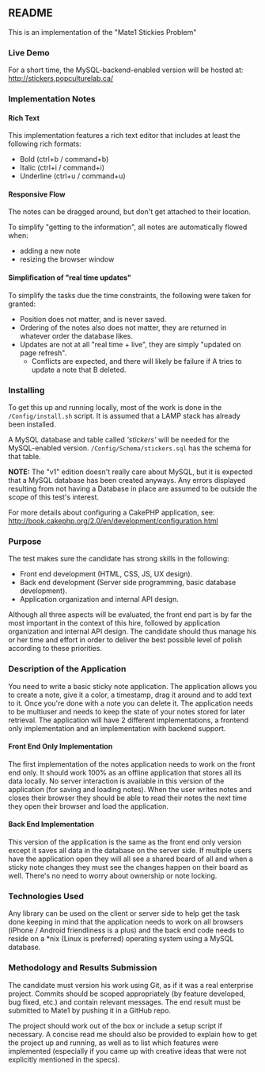 ## README ##

This is an implementation of the "Mate1 Stickies Problem"

### Live Demo ###

For a short time, the MySQL-backend-enabled version will be hosted at:
http://stickers.popculturelab.ca/

### Implementation Notes ###

#### Rich Text ####
This implementation features a rich text editor that includes at least the following rich formats:

- Bold (ctrl+b / command+b)
- Italic (ctrl+i / command+i)
- Underline (ctrl+u / command+u)

#### Responsive Flow ####

The notes can be dragged around, but don't get attached to their location.

To simplify "getting to the information", all notes are automatically flowed when:

- adding a new note
- resizing the browser window

#### Simplification of "real time updates" ####

To simplify the tasks due the time constraints, the following were taken for granted:

- Position does not matter, and is never saved.
- Ordering of the notes also does not matter, they are returned in whatever order the database likes.
- Updates are not at all "real time + live", they are simply "updated on page refresh".
  - Conflicts are expected, and there will likely be failure if A
    tries to update a note that B deleted.

### Installing ###
To get this up and running locally, most of the work is done in the ```/Config/install.sh``` script.  It is assumed that a LAMP stack has already been installed.

A MySQL database and table called *'stickers'* will be needed for the MySQL-enabled version. ```/Config/Schema/stickers.sql``` has the schema for that table.

**NOTE:** The "v1" edition doesn't really care about MySQL, but it is expected that a MySQL database has been created anyways. Any errors displayed resulting from not having a Database in place are assumed to be outside the scope of this test's interest.

For more details about configuring a CakePHP application, see:
http://book.cakephp.org/2.0/en/development/configuration.html

### Purpose ###
The test makes sure the candidate has strong skills in the following:

- Front end development (HTML, CSS, JS, UX design).
- Back end development (Server side programming, basic database development).
- Application organization and internal API design.

Although all three aspects will be evaluated, the front end part is by far the most important in the context of this hire, followed by application organization and internal API design. The candidate should thus manage his or her time and effort in order to deliver the best possible level of polish according to these priorities.

### Description of the Application ###

You need to write a basic sticky note application. The application allows you to create a note, give it a color, a timestamp, drag it around and to add text to it. Once you're done with a note you can delete it. The application needs to be multi­user and needs to keep the state of your notes stored for later retrieval. The application will have 2 different implementations, a front­end only implementation and an implementation with back­end support.

#### Front End Only Implementation ####
The first implementation of the notes application needs to work on the front end only. It should work 100% as an offline application that stores all its data locally. No server interaction is available in this version of the application (for saving and loading notes). When the user writes notes and closes their browser they should be able to read their notes the next time they open their browser and load the application.

#### Back End Implementation ####

This version of the application is the same as the front end only version except it saves all data in the database on the server side. If multiple users have the application open they will all see a shared board of all
and when a sticky note changes they must see the changes happen on their board as well. There's no need to worry about ownership or note locking.

### Technologies Used ###

Any library can be used on the client or server side to help get the task done keeping in mind that the application needs to work on all browsers (iPhone / Android friendliness is a plus) and the back end code needs to reside on a *nix (Linux is preferred) operating system using a MySQL database.

### Methodology and Results Submission ###
The candidate must version his work using Git, as if it was a real enterprise project. Commits should be scoped appropriately (by feature developed, bug fixed, etc.) and contain relevant messages. The end result must be submitted to Mate1 by pushing it in a GitHub repo.

The project should work out of the box or include a setup script if necessary. A concise read me should also be provided to explain how to get the project up and running, as well as to list which features were implemented (especially if you came up with creative ideas that were not explicitly mentioned in the specs).

